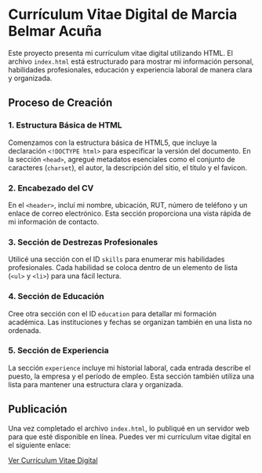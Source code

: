 # Currículum Vitae Digital de Marcia Belmar Acuña

Este proyecto presenta mi currículum vitae digital utilizando HTML. El archivo `index.html` está estructurado para mostrar mi información personal, habilidades profesionales, educación y experiencia laboral de manera clara y organizada.

## Proceso de Creación

### 1. Estructura Básica de HTML

Comenzamos con la estructura básica de HTML5, que incluye la declaración `<!DOCTYPE html>` para especificar la versión del documento. En la sección `<head>`, agregué metadatos esenciales como el conjunto de caracteres (`charset`), el autor, la descripción del sitio, el título y el favicon.

### 2. Encabezado del CV

En el `<header>`, incluí mi nombre, ubicación, RUT, número de teléfono y un enlace de correo electrónico. Esta sección proporciona una vista rápida de mi información de contacto.

### 3. Sección de Destrezas Profesionales

Utilicé una sección con el ID `skills` para enumerar mis habilidades profesionales. Cada habilidad se coloca dentro de un elemento de lista (`<ul>` y `<li>`) para una fácil lectura.

### 4. Sección de Educación

Cree otra sección con el ID `education` para detallar mi formación académica. Las instituciones y fechas se organizan también en una lista no ordenada.

### 5. Sección de Experiencia

La sección `experience` incluye mi historial laboral, cada entrada describe el puesto, la empresa y el período de empleo. Esta sección también utiliza una lista para mantener una estructura clara y organizada.

## Publicación

Una vez completado el archivo `index.html`, lo publiqué en un servidor web para que esté disponible en línea. Puedes ver mi currículum vitae digital en el siguiente enlace:

[Ver Currículum Vitae Digital](https://tucvpublicado.com)



